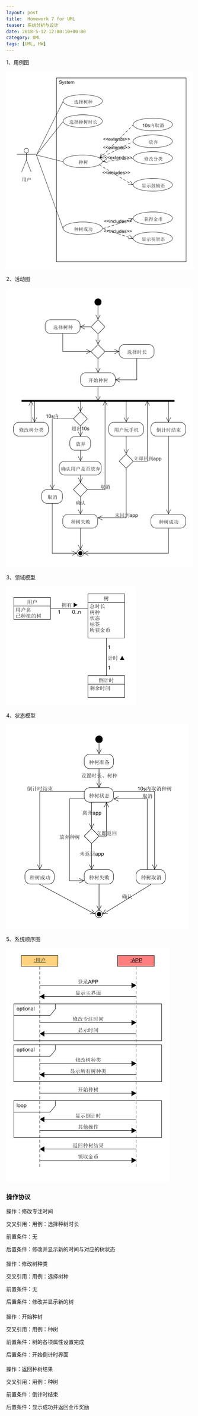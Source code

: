 ```yaml
---
layout: post
title:  Homework 7 for UML
teaser: 系统分析与设计
date: 2018-5-12 12:00:10+00:00
category: UML
tags: [UML, HW]
---
```


1、用例图

![use_case](..\i\l9\use_case.png)

2、活动图

![activity](..\i\l9\activity.png)

3、领域模型

![domain](..\i\l9\domain.png)

4、状态模型

![state](..\i\l9\state.png)

5、系统顺序图

![system](..\i\l9\system.png)

### 操作协议

操作：修改专注时间

交叉引用：用例：选择种树时长

前置条件：无

后置条件：修改并显示新的时间与对应的树状态

#### 

操作：修改树种类

交叉引用：用例：选择树种

前置条件：无

后置条件：修改并显示新的树

#### 

操作：开始种树

交叉引用：用例：种树

前置条件：树的各项属性设置完成

后置条件：开始倒计时界面

#### 

操作：返回种树结果

交叉引用：用例：种树

前置条件：倒计时结束

后置条件：显示成功并返回金币奖励
